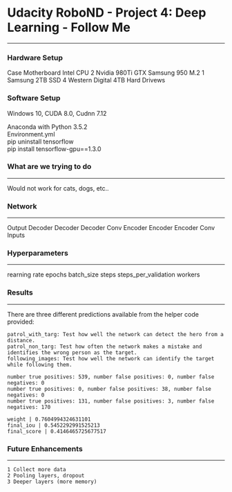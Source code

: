 # Udacity RoboND - Project 4: Deep Learning - Follow Me
---

### Hardware Setup
Case
Motherboard
Intel CPU
2 Nvidia 980Ti GTX
Samsung 950 M.2
1 Samsung 2TB SSD
4 Western Digital 4TB Hard Drivews

### Software Setup
Windows 10, CUDA 8.0, Cudnn 7.12

Anaconda with Python 3.5.2   
Environment.yml  
pip uninstall tensorflow  
pip install tensorflow-gpu==1.3.0

### What are we trying to do
---

Would not work for cats, dogs, etc..

### Network
---

Output
Decoder
Decoder
Decoder
Conv
Encoder
Encoder
Encoder
Conv
Inputs


### Hyperparameters
---
rearning rate
epochs
batch_size
steps
steps_per_validation
workers

### Results
---
There are three different predictions available from the helper code provided:  

    patrol_with_targ: Test how well the network can detect the hero from a distance.
    patrol_non_targ: Test how often the network makes a mistake and identifies the wrong person as the target.
    following_images: Test how well the network can identify the target while following them.
    
    number true positives: 539, number false positives: 0, number false negatives: 0
    number true positives: 0, number false positives: 38, number false negatives: 0
    number true positives: 131, number false positives: 3, number false negatives: 170
    
    weight | 0.7604994324631101
    final_iou | 0.5452292991525213
    final_score | 0.4146465725677517
    
    

### Future Enhancements
---
    1 Collect more data
    2 Pooling layers, dropout
    3 Deeper layers (more memory)
